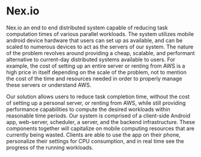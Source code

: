 # Nex.io
Nex.io an end to end distributed system capable of reducing task computation times of various parallel workloads. The system  utilizes mobile android device hardware that users can set up as available, and can be scaled to numerous devices to act as the servers of our system. The nature of the problem revolves around providing a cheap, scalable, and performant alternative to current-day distributed systems available to users. For example, the cost of setting up an entire server or renting from AWS is a high price in itself depending on the scale of the problem, not to mention the cost of the time and resources needed in order to properly manage these servers or understand AWS.

Our solution allows users to reduce task completion time, without the cost of setting up a personal server, or renting from AWS, while still providing performance capabilities to compute the desired workloads within reasonable time periods. Our system is comprised of a client-side Android app, web-server, scheduler, a server, and the backend infrastructure. These components together will capitalize on mobile computing resources that are currently being wasted. Clients are able to use the app on their phone, personalize their settings for CPU consumption, and in real time see the progress of the running workloads. 
